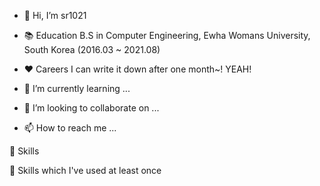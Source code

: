 - 👋 Hi, I’m sr1021 

- 📚 Education
   B.S in Computer Engineering, Ewha Womans University, South Korea (2016.03 ~ 2021.08)

- ❤️ Careers
   I can write it down after one month~! YEAH!
   
- 🌱 I’m currently learning ...
- 💞️ I’m looking to collaborate on ...
- 📫 How to reach me ...

💪 Skills


💪 Skills which I've used at least once


